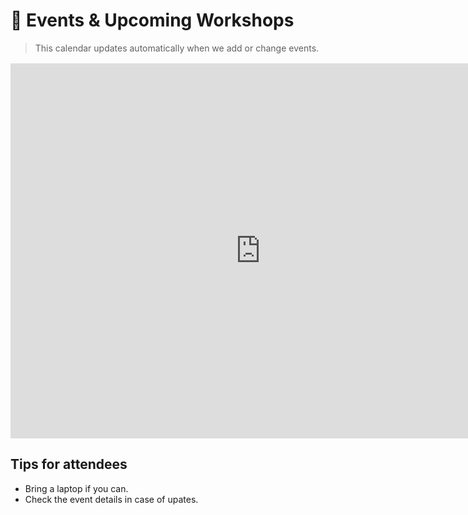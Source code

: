 # 📅 Events & Upcoming Workshops

> This calendar updates automatically when we add or change events.

<div style="margin: 1rem 0;">
  <!-- Replace with your own Google Calendar embed -->
<iframe src="https://calendar.google.com/calendar/embed?src=ba327072d0cebc93b28da725592e56e925dc3b49f5719b37cdf392f19237b521%40group.calendar.google.com&ctz=Europe%2FLondon"
  style="border: 0"
  width="800"
  height="600"
  frameborder="0"
  scrolling="no">
  </iframe>
</div>

## Tips for attendees
- Bring a laptop if you can.  
- Check the event details in case of upates.

